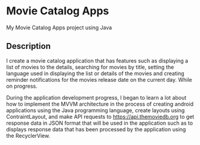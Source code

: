 # Movie Catalog Apps
My Movie Catalog Apps project using Java

## Description

I create a movie catalog application that has features such as displaying a list of movies to the details, searching for movies by
title, setting the language used in displaying the list or details of the movies and creating reminder notifications for the movies release date on the current day. While on progress.<br>

During the application development progress, I began to learn a lot about how to implement the MVVM architecture in the process of creating android applications using the Java programming language, create layouts using ContraintLayout, and make API requests to https://api.themoviedb.org to get response data in JSON format that will be used in the application such as to displays response data that has been processed by the
application using the RecyclerView.
